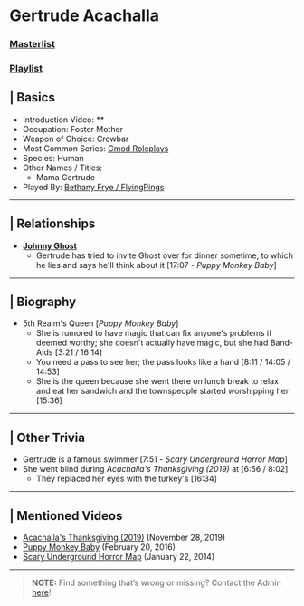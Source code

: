 # Gertrude Acachalla
### [Masterlist]()
### [Playlist]()

## | Basics
- Introduction Video: **
- Occupation: Foster Mother
- Weapon of Choice: Crowbar
- Most Common Series: [Gmod Roleplays](6.Series/Gmod/Roleplays.md)
- Species: Human
- Other Names / Titles:
  - Mama Gertrude
- Played By: [Bethany Frye / FlyingPings](3.Siblings/3.3.Bethany-Frye-FlyingPings.md)

----

## | Relationships
- [**Johnny Ghost**](5.Characters/Johnny_Ghost.md)
  - Gertrude has tried to invite Ghost over for dinner sometime, to which he lies and says he'll think about it \[17:07 - *Puppy Monkey Baby*]

----

## | Biography
- 5th Realm's Queen \[*Puppy Monkey Baby*]
  - She is rumored to have magic that can fix anyone's problems if deemed worthy; she doesn't actually have magic, but she had Band-Aids \[3:21 / 16:14]
  - You need a pass to see her; the pass looks like a hand \[8:11 / 14:05 / 14:53]
  - She is the queen because she went there on lunch break to relax and eat her sandwich and the townspeople started worshipping her \[15:36]

----

## | Other Trivia
- Gertrude is a famous swimmer \[7:51 - *Scary Underground Horror Map*]
- She went blind during *Acachalla's Thanksgiving (2019)* at \[6:56 / 8:02]
  - They replaced her eyes with the turkey's \[16:34]

----

## | Mentioned Videos
- [Acachalla's Thanksgiving \(2019)](https://youtu.be/dC5GT2mZNEk) \(November 28, 2019)
- [Puppy Monkey Baby](https://youtu.be/vYxhpspmPF0) \(February 20, 2016)
- [Scary Underground Horror Map](https://youtu.be/Hd_KT6KbnHI) \(January 22, 2014)

----

> **NOTE:** Find something that’s wrong or missing? Contact the Admin [here](../chapter_2.md)!